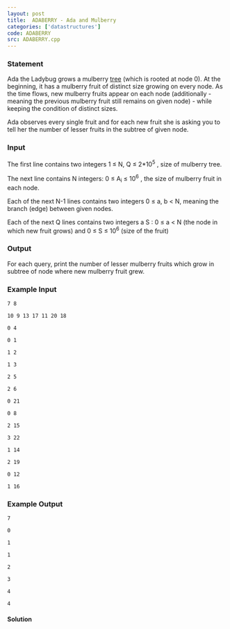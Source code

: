 ```yaml
---
layout: post
title:  ADABERRY - Ada and Mulberry
categories: ['datastructures']
code: ADABERRY
src: ADABERRY.cpp
---
```


### **Statement**

Ada the Ladybug grows a mulberry
[tree](https://en.wikipedia.org/wiki/Tree_\(data_structure\)) (which is rooted
at node 0). At the beginning, it has a mulberry fruit of distinct size growing
on every node. As the time flows, new mulberry fruits appear on each node
(additionally - meaning the previous mulberry fruit still remains on given
node) - while keeping the condition of distinct sizes.

Ada observes every single fruit and for each new fruit she is asking you to
tell her the number of lesser fruits in the subtree of given node.

### Input

The first line contains two integers 1 ≤ N, Q ≤ 2*10<sup>5</sup> ,
size of mulberry tree.

The next line contains N integers: 0 ≤ A<sub>i</sub> ≤
10<sup>6</sup> , the size of mulberry fruit in each node.

Each of the next N-1 lines contains two integers 0 ≤ a, b < N, meaning
the branch (edge) between given nodes.

Each of the next Q lines contains two integers a S : 0 ≤ a < N
(the node in which new fruit grows) and 0 ≤ S ≤ 10<sup>6</sup> (size
of the fruit)

### Output

For each query, print the number of lesser mulberry fruits which grow in
subtree of node where new mulberry fruit grew.

### Example Input

    
    
    7 8
    10 9 13 17 11 20 18
    0 4
    0 1
    1 2
    1 3
    2 5
    2 6
    0 21
    0 8
    2 15
    3 22
    1 14
    2 19
    0 12
    1 16
    

### Example Output

    
    
    7
    0
    1
    1
    2
    3
    4
    4
    



#### **Solution**



